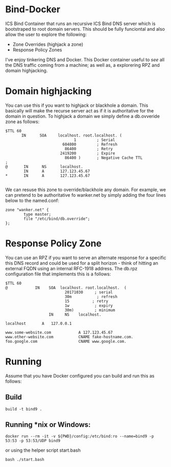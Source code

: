 # Bind-Docker
ICS Bind Container that runs an recursive ICS Bind DNS server which is bootstraped to root domain servers. This should be fully funciontal and also allow the user to explore the following:


* Zone Overrides (highjack a zone)
* Response Policy Zones

I've enjoy tinkering DNS and Docker. This Docker container useful to *see* all the DNS traffic coming from a machine; as well as, a explorering RPZ and domain highjacking.

# Domain highjacking
You can use this if you want to highjack or blackhole a domain. This basically will make the recurse server act as if it is authoritative for the domain in question. To highjack a domain we simply define a db.ovveride zone as follows:

```
$TTL 60
       IN      SOA     localhost. root.localhost. (
                              1         ; Serial
                         604800         ; Refresh
                          86400         ; Retry
                        2419200         ; Expire
                          86400 )       ; Negative Cache TTL
;
@       IN      NS      localhost.
        IN      A       127.123.45.67
*       IN      A       127.123.45.67
                                            
```

We can resuse this zone to override/blackhole any domain. For example, we can pretend to be authoritative fo wanker.net by simply adding the four lines below to the named.conf:

```
zone "wanker.net" {
        type master;
        file "/etc/bind/db.override";
};
```

# Response Policy Zone
You can use an RPZ if you want to serve an alternate response for a specific this DNS record and could be used for a split horizon - think of hitting an external FQDN using an internal RFC-1918 address. The db.rpz configuration file that implements this is a follows:

```
$TTL 60
@            IN    SOA  localhost. root.localhost.  (
                          20171030     ; serial
                          30m           ; refresh
                          15          ; retry
                          1w           ; expiry
                          30m)         ; minimum
                   IN     NS    localhost.

localhost       A   127.0.0.1

www.some-website.com            A 127.123.45.67
www.other-website.com           CNAME fake-hostname.com.
foo.google.com                  CNAME www.google.com.                                                 
```

# Running

Assume that you have Docker configured you can build and run this as follows:

## Build

```
build -t bind9 .
```

## Running *nix or Windows:

```
docker run --rm -it -v ${PWD}/config:/etc/bind:ro --name=bind9 -p 53:53 -p 53:53/UDP bind9
```

or using the helper script start.bash

```
bash ./start.bash
```


